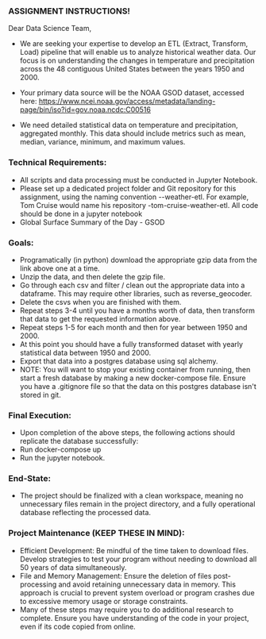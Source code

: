 ### ASSIGNMENT INSTRUCTIONS!

Dear Data Science Team,

* We are seeking your expertise to develop an ETL (Extract, Transform, Load) pipeline that will enable us to analyze historical weather data. Our focus is on understanding the changes in temperature and precipitation across the 48 contiguous United States between the years 1950 and 2000.

* Your primary data source will be the NOAA GSOD dataset, accessed here: https://www.ncei.noaa.gov/access/metadata/landing-page/bin/iso?id=gov.noaa.ncdc:C00516

* We need detailed statistical data on temperature and precipitation, aggregated monthly. This data should include metrics such as mean, median, variance, minimum, and maximum values.

### Technical Requirements:
* All scripts and data processing must be conducted in Jupyter Notebook. 
* Please set up a dedicated project folder and Git repository for this assignment, using the naming convention <firstname>-<lastname>-weather-etl.  For example, Tom Cruise would name his repository -tom-cruise-weather-etl. All code should be done in a jupyter notebook
* Global Surface Summary of the Day - GSOD
### Goals:
* Programatically (in python) download the appropriate gzip data from the link above one at a time.
* Unzip the data, and then delete the gzip file.
* Go through each csv and filter / clean out the appropriate data into a dataframe. This may require other libraries, such as reverse_geocoder.
* Delete the csvs when you are finished with them.
* Repeat steps 3-4 until you have a months worth of data, then transform that data to get the requested information above.
* Repeat steps 1-5 for each month and then for year between 1950 and 2000.
* At this point you should have a fully transformed dataset with yearly statistical data between 1950 and 2000.
* Export that data into a postgres database using sql alchemy.
* NOTE:  You will want to stop your existing container from running, then start a fresh database by making a new docker-compose file.  Ensure you have a .gitignore file so that the data on this postgres database isn't stored in git.

### Final Execution:
* Upon completion of the above steps, the following actions should replicate the database successfully:
* Run docker-compose up
* Run the jupyter notebook.

### End-State:
* The project should be finalized with a clean workspace, meaning no unnecessary files remain in the project directory, and a fully operational database reflecting the processed data.

### Project Maintenance (KEEP THESE IN MIND):
* Efficient Development: Be mindful of the time taken to download files. Develop strategies to test your program without needing to download all 50 years of data simultaneously.
* File and Memory Management: Ensure the deletion of files post-processing and avoid retaining unnecessary data in memory. This approach is crucial to prevent system overload or program crashes due to excessive memory usage or storage constraints.
* Many of these steps may require you to do additional research to complete.  Ensure you have understanding of the code in your project, even if its code copied from online.